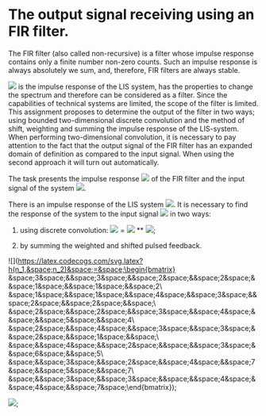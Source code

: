 # The output signal receiving using an FIR filter.
  The FIR filter (also called non-recursive) is a filter whose impulse response contains only a finite number non-zero counts. Such an impulse response is always absolutely we sum, and, therefore, FIR filters are always stable.  
  
  ![](https://latex.codecogs.com/svg.latex?h(n_{1},&space;n_{2})) is the impulse response of the LIS system, has the properties to change the spectrum and therefore can be considered as a filter. Since the capabilities of technical systems are limited, the scope of the filter is limited. This assignment proposes to determine the output of the filter in two ways; using bounded two-dimensional discrete convolution and the method of shift, weighting and summing the impulse response of the LIS-system. When performing two-dimensional convolution, it is necessary to pay attention to the fact that the output signal of the FIR filter has an expanded domain of definition as compared to the input signal. When using the second approach it will turn out automatically.  

  The task presents the impulse response ![](https://latex.codecogs.com/svg.latex?h(n_{1},&space;n_{2})) of the FIR filter and the input signal of the system ![](https://latex.codecogs.com/svg.latex?x(n_{1},&space;n_{2})).

  There is an impulse response of the LIS system ![](https://latex.codecogs.com/svg.latex?h(n_{1},&space;n_{2})). It is necessary to find the response of the system to the input signal ![](https://latex.codecogs.com/svg.latex?x(n_{1},&space;n_{2})) in two ways:
  
  1. using discrete convolution: ![](https://latex.codecogs.com/svg.latex?y(n_{1},&space;n_{2})) = ![](https://latex.codecogs.com/svg.latex?h(n_{1},&space;n_{2})) ** ![](https://latex.codecogs.com/svg.latex?x(n_{1},&space;n_{2}));

  2. by summing the weighted and shifted pulsed feedback.

  ![](https://latex.codecogs.com/svg.latex?h(n_1,&space;n_2)&space;=&space;\begin{bmatrix}
&space;3&space;&&space;3&space;&&space;2&space;&&space;2&space;&&space;1&space;&&space;1&space;&&space;2\\
&space;1&space;&&space;1&space;&&space;4&space;&&space;3&space;&&space;2&space;&&space;2&space;&&space;\\
&space;2&space;&&space;2&space;&&space;3&space;&&space;4&space;&&space;&&space;5&space;&&space;4\\
&space;2&space;&&space;4&space;&&space;3&space;&&space;3&space;&&space;2&space;&&space;1&space;&&space;\\
&space;&&space;4&space;&&space;2&space;&&space;&&space;3&space;&&space;6&space;&&space;5\\
&space;&&space;3&space;&&space;2&space;&&space;4&space;&&space;7&space;&&space;5&space;&&space;7\\
&space;&&space;3&space;&&space;3&space;&&space;&&space;4&space;&&space;4&space;&&space;7&space;\end{bmatrix});
  
  ![](https://latex.codecogs.com/svg.latex?x(n_1,&space;n_2)&space;=&space;\begin{bmatrix}&space;&&space;3&space;&&space;3&space;&&space;&&space;5&space;&&space;&&space;\\&space;4&space;&&space;2&space;&&space;2&space;&&space;4&space;&&space;&&space;4&space;&&space;4\\&space;5&space;&&space;3&space;&&space;2&space;&&space;5&space;&&space;3&space;&&space;4&space;&&space;7\\&space;5&space;&&space;4&space;&&space;2&space;&&space;&&space;&&space;4&space;&&space;\\&space;&&space;4&space;&&space;1&space;&&space;4&space;&&space;&&space;&&space;8\\&space;3&space;&&space;3&space;&&space;2&space;&&space;&&space;2&space;&&space;4&space;&&space;5\\&space;&&space;1&space;&&space;3&space;&&space;4&space;&&space;&&space;4&space;&&space;6\\&space;&&space;4&space;&&space;&&space;5&space;&&space;5&space;&&space;&&space;\end{bmatrix});
